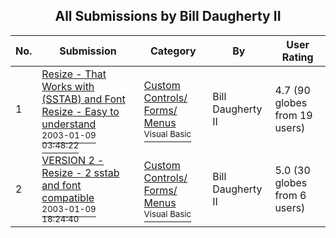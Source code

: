 ﻿<div align="center">

## All Submissions by Bill Daugherty II

</div>

No.  | Submission | Category | By   | User Rating
---- | ---------- | -------- | ---- | -----------
1 | [Resize \- That Works with \(SSTAB\) and Font Resize \- Easy to understand<br /><sup>2003-01-09 03:48:22</sup>](https://github.com/Planet-Source-Code/bill-daugherty-ii-resize-that-works-with-sstab-and-font-resize-easy-to-understand__1-42291) | [Custom Controls/ Forms/  Menus<br /><sup>Visual Basic</sup>](../ByCategory/custom-controls-forms-menus__1-4.md) | Bill Daugherty II | 4.7 (90 globes from 19 users)
2 | [VERSION 2 \- Resize \- 2 sstab and font compatible<br /><sup>2003-01-09 18:24:40</sup>](https://github.com/Planet-Source-Code/bill-daugherty-ii-version-2-resize-2-sstab-and-font-compatible__1-42315) | [Custom Controls/ Forms/  Menus<br /><sup>Visual Basic</sup>](../ByCategory/custom-controls-forms-menus__1-4.md) | Bill Daugherty II | 5.0 (30 globes from 6 users)
